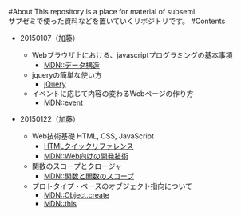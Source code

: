 #About
This repository is a place for material of subsemi.  
サブゼミで使った資料などを置いていくリポジトリです。
#Contents
* 20150107（加藤）
    * Webブラウザ上における、javascriptプログラミングの基本事項
        * [MDN::データ構造](https://developer.mozilla.org/ja/docs/Web/JavaScript/Data_structures)
    * jqueryの簡単な使い方
        * [jQuery](http://jquery.com/)
    * イベントに応じて内容の変わるWebページの作り方
        * [MDN::event](https://developer.mozilla.org/ja/docs/Web/API/Event)

* 20150122（加藤）
    * Web技術基礎 HTML, CSS, JavaScript
        * [HTMLクイックリファレンス](http://www.htmq.com/html5/)
        * [MDN::Web向けの開発技術](https://developer.mozilla.org/ja/docs/Web)
    * 関数のスコープとクロージャ
        * [MDN::関数と関数のスコープ](https://developer.mozilla.org/ja/docs/Web/JavaScript/Reference/Functions_and_function_scope)
    * プロトタイプ・ベースのオブジェクト指向について
        * [MDN::Object.create](https://developer.mozilla.org/ja/docs/Web/JavaScript/Reference/Global_Objects/Object/create)
        * [MDN::this](https://developer.mozilla.org/ja/docs/Web/JavaScript/Reference/Operators/this)
